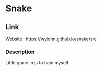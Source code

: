 # Snake

## Link

Website : https://wylohn.github.io/snake/src

### Description

Little game in js to train myself
